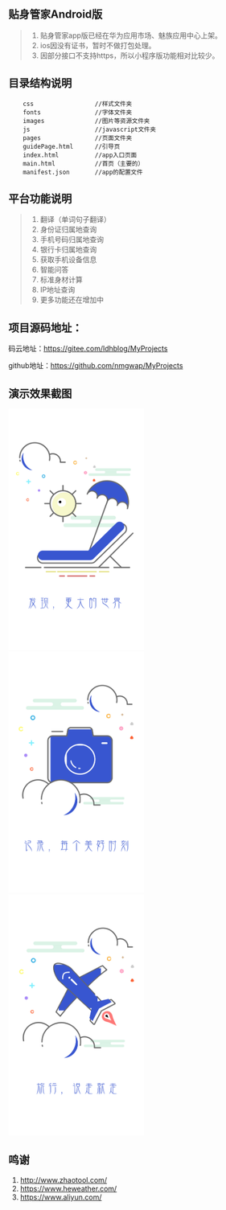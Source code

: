 
贴身管家Android版
------------------------

> 1. 贴身管家app版已经在华为应用市场、魅族应用中心上架。
> 2. ios因没有证书，暂时不做打包处理。
> 3. 因部分接口不支持https，所以小程序版功能相对比较少。

目录结构说明
------------------------
```
    css                 //样式文件夹
    fonts               //字体文件夹
    images              //图片等资源文件夹
    js                  //javascript文件夹
    pages               //页面文件夹
    guidePage.html      //引导页
    index.html          //app入口页面
    main.html           //首页（主要的）
    manifest.json       //app的配置文件
```

平台功能说明
------------------------

> 1. 翻译（单词句子翻译）
> 2. 身份证归属地查询
> 3. 手机号码归属地查询
> 4. 银行卡归属地查询
> 5. 获取手机设备信息
> 6. 智能问答
> 7. 标准身材计算
> 8. IP地址查询
> 9. 更多功能还在增加中


项目源码地址：
------------------------

码云地址：https://gitee.com/ldhblog/MyProjects

github地址：https://github.com/nmgwap/MyProjects


演示效果截图
------------------------

<img src="/images/bgimg2.jpg"  width = "270" height = "480"/>
<img src="/images/bgimg1.jpg"  width = "270" height = "480"/>
<img src="/images/bgimg3.jpg"  width = "270" height = "480"/>

鸣谢
------------------------

 1. http://www.zhaotool.com/
 2. https://www.heweather.com/
 3. https://www.aliyun.com/

